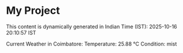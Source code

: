 # My Project

This content is dynamically generated in Indian Time (IST): 2025-10-16 20:10:57 IST


Current Weather in Coimbatore:
Temperature: 25.88 °C
Condition: mist
